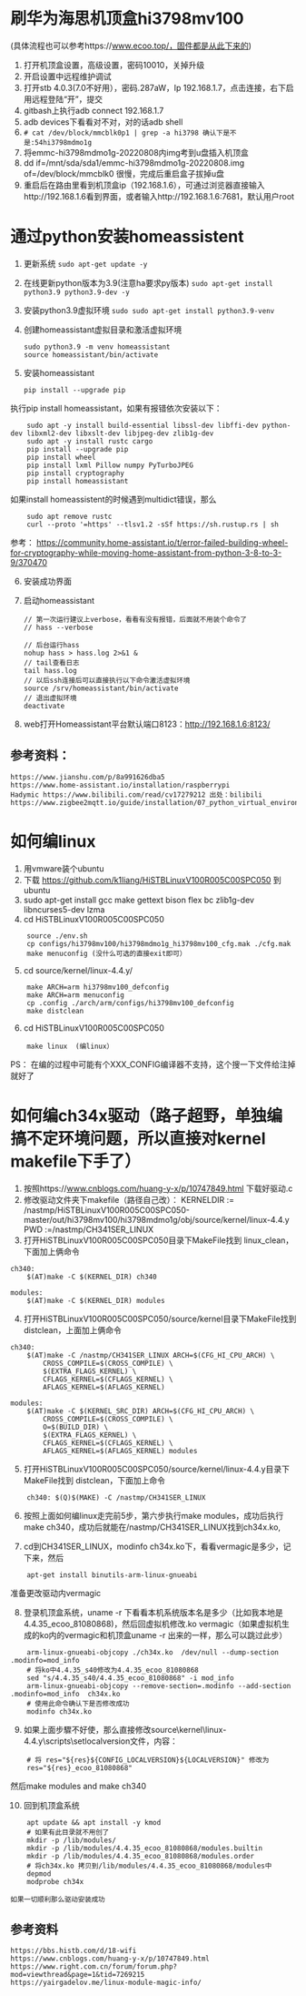 # 刷华为海思机顶盒hi3798mv100

(具体流程也可以参考https://www.ecoo.top/，固件都是从此下来的)

1. 打开机顶盒设置，高级设置，密码10010，关掉升级
2. 开启设置中远程维护调试
3. 打开stb 4.0.3(7.0不好用），密码.287aW，Ip 192.168.1.7，点击连接，右下启用远程登陆“开”，提交
4. gitbash上执行adb connect 192.168.1.7
5. adb devices下看看对不对，对的话adb shell
6.  `# cat /dev/block/mmcblk0p1 | grep -a hi3798 确认下是不是:54hi3798mdmo1g`
7. 将emmc-hi3798mdmo1g-20220808内img考到u盘插入机顶盒
8. dd if=/mnt/sda/sda1/emmc-hi3798mdmo1g-20220808.img of=/dev/block/mmcblk0 很慢，完成后重启盒子拔掉u盘
9. 重启后在路由里看到机顶盒ip（192.168.1.6），可通过浏览器直接输入http://192.168.1.6看到界面，或者输入http://192.168.1.6:7681，默认用户root


# 通过python安装homeassistent

1. 更新系统
	```sudo apt-get update -y```

2. 在线更新python版本为3.9(注意ha要求py版本)
	```sudo apt-get install python3.9 python3.9-dev -y```

3. 安装python3.9虚拟环境
	```sudo sudo apt-get install python3.9-venv```

4. 创建homeassistant虚拟目录和激活虚拟环境
	```
	sudo python3.9 -m venv homeassistant
	source homeassistant/bin/activate
	```

5. 安装homeassistant

	```pip install --upgrade pip```

执行pip install homeassistant，如果有报错依次安装以下：

```
	sudo apt -y install build-essential libssl-dev libffi-dev python-dev libxml2-dev libxslt-dev libjpeg-dev zlib1g-dev 
	sudo apt -y install rustc cargo 
	pip install --upgrade pip
	pip install wheel
	pip install lxml Pillow numpy PyTurboJPEG
	pip install cryptography
	pip install homeassistant 
```

如果install homeassistent的时候遇到multidict错误，那么
```
	sudo apt remove rustc
	curl --proto '=https' --tlsv1.2 -sSf https://sh.rustup.rs | sh
```

参考： https://community.home-assistant.io/t/error-failed-building-wheel-for-cryptography-while-moving-home-assistant-from-python-3-8-to-3-9/370470

6. 安装成功界面

7. 启动homeassistant
	```
	// 第一次运行建议上verbose，看看有没有报错，后面就不用装个命令了
	// hass --verbose	
	
	// 后台运行hass
	nohup hass > hass.log 2>&1 &
	// tail查看日志
	tail hass.log
	// 以后ssh连接后可以直接执行以下命令激活虚拟环境
	source /srv/homeassistant/bin/activate
	// 退出虚拟环境
	deactivate
	```

8. web打开Homeassistant平台默认端口8123：http://192.168.1.6:8123/


## 参考资料：
```
https://www.jianshu.com/p/8a991626dba5
https://www.home-assistant.io/installation/raspberrypi
Hadymic https://www.bilibili.com/read/cv17279212 出处：bilibili
https://www.zigbee2mqtt.io/guide/installation/07_python_virtual_environment.html#installing
```


# 如何编linux

1. 用vmware装个ubuntu
2. 下载 https://github.com/k1liang/HiSTBLinuxV100R005C00SPC050 到ubuntu
3. sudo apt-get install gcc make gettext bison flex bc zlib1g-dev libncurses5-dev lzma
4. cd HiSTBLinuxV100R005C00SPC050
```
	source ./env.sh
	cp configs/hi3798mv100/hi3798mdmo1g_hi3798mv100_cfg.mak ./cfg.mak
	make menuconfig (没什么可选的直接exit即可）
```
5. cd source/kernel/linux-4.4.y/
```
	make ARCH=arm hi3798mv100_defconfig
	make ARCH=arm menuconfig
	cp .config ./arch/arm/configs/hi3798mv100_defconfig
	make distclean
```
6. cd HiSTBLinuxV100R005C00SPC050
```
	make linux  (编linux）
```
PS： 在编的过程中可能有个XXX_CONFIG编译器不支持，这个搜一下文件给注掉就好了

# 如何编ch34x驱动（路子超野，单独编搞不定环境问题，所以直接对kernel makefile下手了）

1. 按照https://www.cnblogs.com/huang-y-x/p/10747849.html 下载好驱动.c
2. 修改驱动文件夹下makefile（路径自己改）：
	KERNELDIR := /nastmp/HiSTBLinuxV100R005C00SPC050-master/out/hi3798mv100/hi3798mdmo1g/obj/source/kernel/linux-4.4.y
	PWD :=/nastmp/CH341SER_LINUX
3. 打开HiSTBLinuxV100R005C00SPC050目录下MakeFile找到 linux_clean，下面加上俩命令
```
ch340:
	$(AT)make -C $(KERNEL_DIR) ch340
	
modules:
	$(AT)make -C $(KERNEL_DIR) modules	
```

4. 打开HiSTBLinuxV100R005C00SPC050/source/kernel目录下MakeFile找到 distclean，上面加上俩命令
```
ch340: 
	$(AT)make -C /nastmp/CH341SER_LINUX ARCH=$(CFG_HI_CPU_ARCH) \
		CROSS_COMPILE=$(CROSS_COMPILE) \
		$(EXTRA_FLAGS_KERNEL) \
		CFLAGS_KERNEL=$(CFLAGS_KERNEL) \
		AFLAGS_KERNEL=$(AFLAGS_KERNEL)

modules: 
	$(AT)make -C $(KERNEL_SRC_DIR) ARCH=$(CFG_HI_CPU_ARCH) \
		CROSS_COMPILE=$(CROSS_COMPILE) \
		O=$(BUILD_DIR) \
		$(EXTRA_FLAGS_KERNEL) \
		CFLAGS_KERNEL=$(CFLAGS_KERNEL) \
		AFLAGS_KERNEL=$(AFLAGS_KERNEL) modules
```

5.  打开HiSTBLinuxV100R005C00SPC050/source/kernel/linux-4.4.y目录下MakeFile找到 distclean，下面加上命令
```
	ch340: $(Q)$(MAKE) -C /nastmp/CH341SER_LINUX
```

6. 按照上面如何编linux走完前5步，第六步执行make modules，成功后执行make ch340，成功后就能在/nastmp/CH341SER_LINUX找到ch34x.ko, 

7. cd到CH341SER_LINUX，modinfo ch34x.ko下，看看vermagic是多少，记下来，然后
```
	apt-get install binutils-arm-linux-gnueabi
```
准备更改驱动内vermagic

8.  登录机顶盒系统，uname -r 下看看本机系统版本名是多少（比如我本地是4.4.35_ecoo_81080868)，然后回虚拟机修改.ko vermagic（如果虚拟机生成的ko内的vermagic和机顶盒uname -r 出来的一样，那么可以跳过此步）

```
	arm-linux-gnueabi-objcopy ./ch34x.ko  /dev/null --dump-section .modinfo=mod_info
	# 将ko中4.4.35_s40修改为4.4.35_ecoo_81080868
	sed "s/4.4.35_s40/4.4.35_ecoo_81080868" -i mod_info
	arm-linux-gnueabi-objcopy --remove-section=.modinfo --add-section .modinfo=mod_info  ch34x.ko
	# 使用此命令确认下是否修改成功
	modinfo ch34x.ko
```
9. 如果上面步驟不好使，那么直接修改source\kernel\linux-4.4.y\scripts\setlocalversion文件，内容：

```
	# 将 res="${res}${CONFIG_LOCALVERSION}${LOCALVERSION}" 修改为
	res="${res}_ecoo_81080868"
```
然后make modules and make ch340


10. 回到机顶盒系统
```
	apt update && apt install -y kmod
	# 如果有此目录就不用创了
	mkdir -p /lib/modules/
	mkdir -p /lib/modules/4.4.35_ecoo_81080868/modules.builtin
	mkdir -p /lib/modules/4.4.35_ecoo_81080868/modules.order
	# 将ch34x.ko 拷贝到/lib/modules/4.4.35_ecoo_81080868/modules中
	depmod
	modprobe ch34x
```
	如果一切顺利那么驱动安装成功

## 参考资料
	https://bbs.histb.com/d/18-wifi
	https://www.cnblogs.com/huang-y-x/p/10747849.html
	https://www.right.com.cn/forum/forum.php?mod=viewthread&page=1&tid=7269215
	https://yairgadelov.me/linux-module-magic-info/